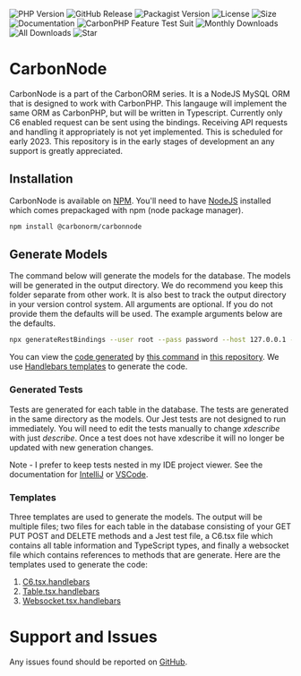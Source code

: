 ![PHP Version](https://img.shields.io/packagist/php-v/carbonorm/carbonnode)
![GitHub Release](https://img.shields.io/github/v/release/carbonorm/carbonnode)
![Packagist Version](https://img.shields.io/packagist/v/carbonorm/carbonnode)
![License](https://img.shields.io/packagist/l/carbonorm/carbonnode)
![Size](https://img.shields.io/github/languages/code-size/carbonorm/carbonnode)
![Documentation](https://img.shields.io/website?down_color=lightgrey&down_message=Offline&up_color=green&up_message=Online&url=https%3A%2F%2Fcarbonorm.dev)
![CarbonPHP Feature Test Suit](https://github.com/carbonorm/carbonnode/workflows/CarbonPHP%20Feature%20Test%20Suit/badge.svg)
![Monthly Downloads](https://img.shields.io/packagist/dm/carbonorm/carbonnode)
![All Downloads](https://img.shields.io/packagist/dt/carbonorm/carbonnode)
![Star](https://img.shields.io/github/stars/carbonorm/carbonnode?style=social)

# CarbonNode

CarbonNode is a part of the CarbonORM series. It is a NodeJS MySQL ORM that is designed to work with CarbonPHP. This langauge
will implement the same ORM as CarbonPHP, but will be written in Typescript. Currently only C6 enabled request can be sent 
using the bindings. Receiving API requests and handling it appropriately is not yet implemented. This is scheduled for 
early 2023. This repository is in the early stages of development an any support is greatly appreciated.

## Installation

CarbonNode is available on [NPM](https://www.npmjs.com/). You'll need to have [NodeJS](https://nodejs.org/en/) installed 
which comes prepackaged with npm (node package manager). 

```bash
npm install @carbonorm/carbonnode
```

## Generate Models

The command below will generate the models for the database. The models will be generated in the output directory. We do
recommend you keep this folder separate from other work. It is also best to track the output directory in your version 
control system. All arguments are optional. If you do not provide them the defaults will be used. The example arguments
below are the defaults.

```bash
npx generateRestBindings --user root --pass password --host 127.0.0.1 --port 3306 --dbname carbonPHP --prefix carbon_ --output /src/api/rest
```

You can view the [code generated](https://github.com/CarbonORM/CarbonORM.dev/blob/www/src/api/rest/Users.tsx) by 
[this command](https://github.com/CarbonORM/CarbonNode/blob/main/scripts/generateRestBindings.ts) in 
[this repository](git@github.com:CarbonORM/CarbonNode.git). We use [Handlebars templates](https://mustache.github.io/) 
to generate the code.

### Generated Tests

Tests are generated for each table in the database. The tests are generated in the same directory as the models. 
Our Jest tests are not designed to run immediately. You will need to edit the tests manually to change *xdescribe* with just
*describe*. Once a test does not have xdescribe it will no longer be updated with new generation changes.

Note - I prefer to keep tests nested in my IDE project viewer. See the documentation for 
[IntelliJ](https://www.jetbrains.com/help/idea/file-nesting-dialog.html) or 
[VSCode](https://code.visualstudio.com/updates/v1_67#_explorer-file-nesting).

### Templates

Three templates are used to generate the models. The output will be multiple files; two files for each table in the 
database consisting of your GET PUT POST and DELETE methods and a Jest test file, a C6.tsx file which contains all 
table information and TypeScript types, and finally a websocket file which contains references to methods that are 
generate. Here are the templates used to generate the code:

1) [C6.tsx.handlebars](https://github.com/CarbonORM/CarbonNode/blob/main/scripts/assets/handlebars/C6.tsx.handlebars)
2) [Table.tsx.handlebars](https://github.com/CarbonORM/CarbonNode/blob/main/scripts/assets/handlebars/Table.tsx.handlebars)
3) [Websocket.tsx.handlebars](https://github.com/CarbonORM/CarbonNode/blob/main/scripts/assets/handlebars/WsLiveUpdates.tsx.handlebars)


# Support and Issues

Any issues found should be reported on [GitHub](https://github.com/CarbonORM/CarbonNode/issues).

